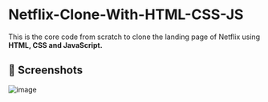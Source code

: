 # Netflix-Clone-With-HTML-CSS-JS
This is the core code from scratch to clone the landing page of Netflix using **HTML, CSS and JavaScript.**

## 📸 Screenshots
![image](https://github.com/kupatil/NetflixClone/issues/1#issue-1216801508)
